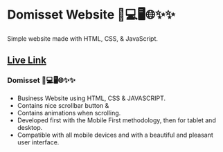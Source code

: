 # Domisset Website 📱💻🖥🌐✨✨
Simple website  made with HTML, CSS, &amp; JavaScript.

## [Live Link]()

### Domisset 📱💻🖥🌐✨✨
- Business Website using HTML, CSS & JAVASCRIPT.
- Contains nice scrollbar button &
- Contains animations when scrolling.
- Developed first with the Mobile First methodology, then for tablet and desktop.
- Compatible with all mobile devices and with a beautiful and pleasant user interface.


